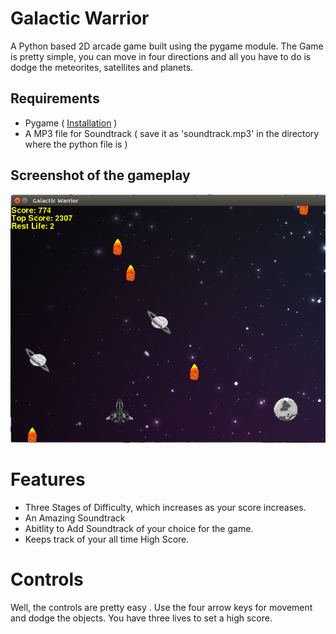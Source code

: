 # Galactic Warrior

 A Python based 2D arcade game built using the pygame module. The Game is pretty simple, you can move in four directions and all you have to do is dodge the meteorites, satellites and planets.

## Requirements
* Pygame ( [Installation](https://www.pygame.org/wiki/GettingStarted) )
* A MP3 file for Soundtrack ( save it as 'soundtrack.mp3' in the directory where the python file is )

## Screenshot of the gameplay

![Gameplay Image](image/gameplay.png)

# Features

* Three Stages of Difficulty, which increases as your score increases.
* An Amazing Soundtrack
* Abitlity to Add Soundtrack of your choice for the game.
* Keeps track of your all time High Score.

# Controls

Well, the controls are pretty easy . Use the four arrow keys for movement and dodge the objects. You have three lives to set a high score. 